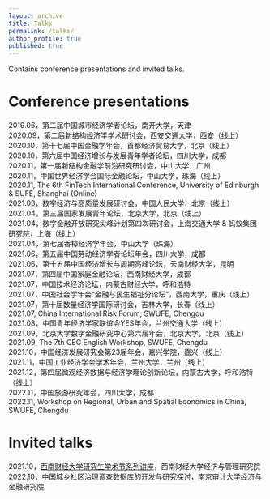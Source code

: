 ```yaml
---
layout: archive
title: Talks
permalink: /talks/
author_profile: true
published: true
---
```


Contains conference presentations and invited talks.

Conference presentations
======
2019.06，第二届中国城市经济学者论坛，南开大学，天津<br>
2020.09，第二届新结构经济学学术研讨会，西安交通大学，西安（线上）<br>
2020.10，第十七届中国金融学年会，首都经济贸易大学，北京（线上）<br>
2020.10，第六届中国经济增长与发展青年学者论坛，四川大学，成都<br>
2020.11，第一届新结构金融学前沿研究研讨会，中山大学，广州<br>
2020.11，中国世界经济学会国际金融论坛，中山大学，珠海（线上）<br>
2020.11, The 6th FinTech International Conference, University of Edinburgh & SUFE, Shanghai (Online)<br>
2021.03，数字经济与高质量发展研讨会，中国人民大学，北京（线上）<br>
2021.04，第三届国家发展青年论坛，北京大学，北京（线上）<br>
2021.04，数字金融开放研究尖峰计划第四次研讨会，上海交通大学 & 蚂蚁集团研究院，上海（线上）<br>
2021.04，第七届香樟经济学年会，中山大学（珠海）<br>
2021.06，第五届中国劳动经济学者论坛年会，四川大学，成都<br>
2021.06，第十五届中国经济增长与周期高峰论坛，云南财经大学，昆明<br>
2021.07，第四届中国家庭金融论坛，西南财经大学，成都<br>
2021.07，中国技术经济论坛，内蒙古财经大学，呼和浩特<br>
2021.07，中国社会学年会“金融与民生福祉分论坛”，西南大学，重庆（线上）<br>
2021.07，第十届数量经济学国际研讨会，吉林大学，长春（线上）<br>
2021.07, China International Risk Forum, SWUFE, Chengdu<br>
2021.08，中国青年经济学家联谊会YES年会，兰州交通大学（线上）<br>
2021.09，北京大学数字金融研究中心第六届年会，北京大学，北京（线上）<br>
2021.09, The 7th CEC English Workshop, SWUFE, Chengdu<br>
2021.10，中国经济发展研究会第23届年会，嘉兴学院，嘉兴（线上）<br>
2021.11，中国工业经济学会学术年会，兰州大学，兰州（线上）<br>
2021.12，第四届微观经济数据与经济学理论创新论坛，内蒙古大学，呼和浩特（线上）<br>
2022.11，中国旅游研究年会，四川大学，成都<br>
2022.11, Workshop on Regional, Urban and Spatial Economics in China, SWUFE, Chengdu

Invited talks
======
2021.10，[西南财经大学研究生学术节系列讲座](https://mp.weixin.qq.com/s/67N92GOJDE66SgHXL6iZ4g)，西南财经大学经济与管理研究院<br>
2022.10，[中国城乡社区治理调查数据库的开发与研究探讨](https://mp.weixin.qq.com/s/DsYK_tjlXENuDOIIjDswyQ)，南京审计大学经济与金融研究院
